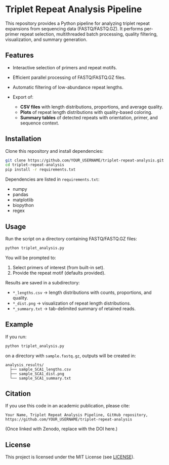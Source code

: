 # Triplet Repeat Analysis Pipeline

This repository provides a Python pipeline for analyzing triplet repeat expansions from sequencing data (FASTQ/FASTQ.GZ).
It performs per-primer repeat selection, multithreaded batch processing, quality filtering, visualization, and summary generation.

## Features

* Interactive selection of primers and repeat motifs.
* Efficient parallel processing of FASTQ/FASTQ.GZ files.
* Automatic filtering of low-abundance repeat lengths.
* Export of:

  * **CSV files** with length distributions, proportions, and average quality.
  * **Plots** of repeat length distributions with quality-based coloring.
  * **Summary tables** of detected repeats with orientation, primer, and sequence context.

## Installation

Clone this repository and install dependencies:

```bash
git clone https://github.com/YOUR_USERNAME/triplet-repeat-analysis.git
cd triplet-repeat-analysis
pip install -r requirements.txt
```

Dependencies are listed in `requirements.txt`:

* numpy
* pandas
* matplotlib
* biopython
* regex

## Usage

Run the script on a directory containing FASTQ/FASTQ.GZ files:

```bash
python triplet_analysis.py
```

You will be prompted to:

1. Select primers of interest (from built-in set).
2. Provide the repeat motif (defaults provided).

Results are saved in a subdirectory:

* `*_lengths.csv` → length distributions with counts, proportions, and quality.
* `*_dist.png` → visualization of repeat length distributions.
* `*_summary.txt` → tab-delimited summary of retained reads.

## Example

If you run:

```bash
python triplet_analysis.py
```

on a directory with `sample.fastq.gz`, outputs will be created in:

```
analysis_results/
  ├── sample_SCA1_lengths.csv
  ├── sample_SCA1_dist.png
  └── sample_SCA1_summary.txt
```

## Citation

If you use this code in an academic publication, please cite:

```
Your Name, Triplet Repeat Analysis Pipeline, GitHub repository,
https://github.com/YOUR_USERNAME/triplet-repeat-analysis
```

(Once linked with Zenodo, replace with the DOI here.)

## License

This project is licensed under the MIT License (see [LICENSE](LICENSE)).
